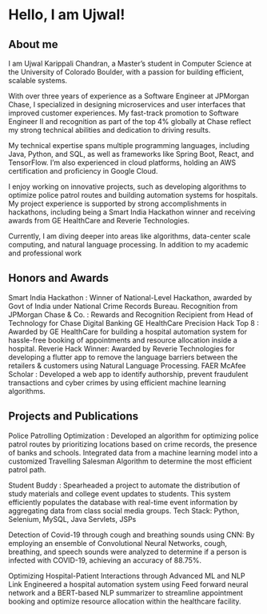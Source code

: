 # Hello, I am Ujwal!

## About me


I am Ujwal Karippali Chandran, a Master’s student in Computer Science at the University of Colorado Boulder, with a passion for building efficient, scalable systems.

With over three years of experience as a Software Engineer at JPMorgan Chase, I specialized in designing microservices and user interfaces that improved customer experiences. My fast-track promotion to Software Engineer II and recognition as part of the top 4% globally at Chase reflect my strong technical abilities and dedication to driving results.

My technical expertise spans multiple programming languages, including Java, Python, and SQL, as well as frameworks like Spring Boot, React, and TensorFlow. I’m also experienced in cloud platforms, holding an AWS certification and proficiency in Google Cloud.

I enjoy working on innovative projects, such as developing algorithms to optimize police patrol routes and building automation systems for hospitals. My project experience is supported by strong accomplishments in hackathons, including being a Smart India Hackathon winner and receiving awards from GE HealthCare and Reverie Technologies.

Currently, I am diving deeper into areas like algorithms, data-center scale computing, and natural language processing. In addition to my academic and professional work


## Honors and Awards

Smart India Hackathon : Winner of National-Level Hackathon, awarded by Govt of India under National Crime Records Bureau.
Recognition from JPMorgan Chase & Co. : Rewards and Recognition Recipient from Head of Technology for Chase Digital Banking
GE HealthCare Precision Hack Top 8 : Awarded by GE HealthCare for building a hospital automation system for hassle-free booking of appointments and resource allocation inside a hospital.
Reverie Hack Winner: Awarded by Reverie Technologies for developing a flutter app to remove the language barriers between the retailers & customers using Natural Language Processing.
FAER McAfee Scholar : Developed a web app to identify authorship, prevent fraudulent transactions and cyber crimes by using efficient machine learning algorithms.

## Projects and Publications

Police Patrolling Optimization : Developed an algorithm for optimizing police patrol routes by prioritizing locations
based on crime records, the presence of banks and schools. Integrated data from a machine learning model into a
customized Travelling Salesman Algorithm to determine the most efficient patrol path.

Student Buddy : Spearheaded a project to automate the distribution of study materials and college event updates to
students. This system efficiently populates the database with real-time event information by aggregating data from class
social media groups. Tech Stack: Python, Selenium, MySQL, Java Servlets, JSPs

Detection of Covid-19 through cough and breathing sounds using CNN:
By employing an ensemble of Convolutional Neural Networks, cough, breathing, and speech sounds were analyzed to
determine if a person is infected with COVID-19, achieving an accuracy of 88.75%.

Optimizing Hospital-Patient Interactions through Advanced ML and NLP Link
Engineered a hospital automation system using Feed forward neural network and a BERT-based NLP summarizer to
streamline appointment booking and optimize resource allocation within the healthcare facility.
